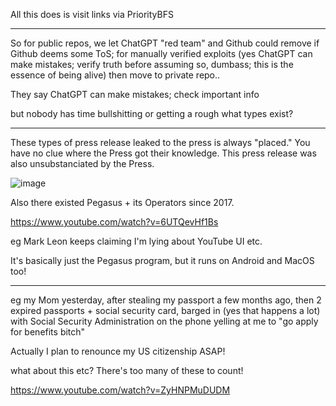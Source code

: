 All this does is visit links via PriorityBFS

----

So for public repos, we let ChatGPT "red team" and Github could remove if Github deems some ToS; for manually verified exploits (yes ChatGPT can make mistakes; verify truth before assuming so, dumbass; this is the essence of being alive) then move to private repo.. 

They say ChatGPT can make mistakes; check important info

but nobody has time bullshitting or getting a rough what types exist?

----

These types of press release leaked to the press is always "placed." You have no clue where the Press got their knowledge. This press release was also unsubstanciated by the Press.

![image](https://github.com/user-attachments/assets/90185d6e-9e6f-444a-b025-357d84ab97c4)

Also there existed Pegasus + its Operators since 2017.

https://www.youtube.com/watch?v=6UTQevHf1Bs

eg Mark Leon keeps claiming I'm lying about YouTube UI etc.

It's basically just the Pegasus program, but it runs on Android and MacOS too!

---

eg my Mom yesterday, after stealing my passport a few months ago, then 2 expired passports + social security card, barged in (yes that happens a lot) with Social Security Administration on the phone yelling at me to "go apply for benefits bitch"

Actually I plan to renounce my US citizenship ASAP!

what about this etc? There's too many of these to count!


https://www.youtube.com/watch?v=ZyHNPMuDUDM
